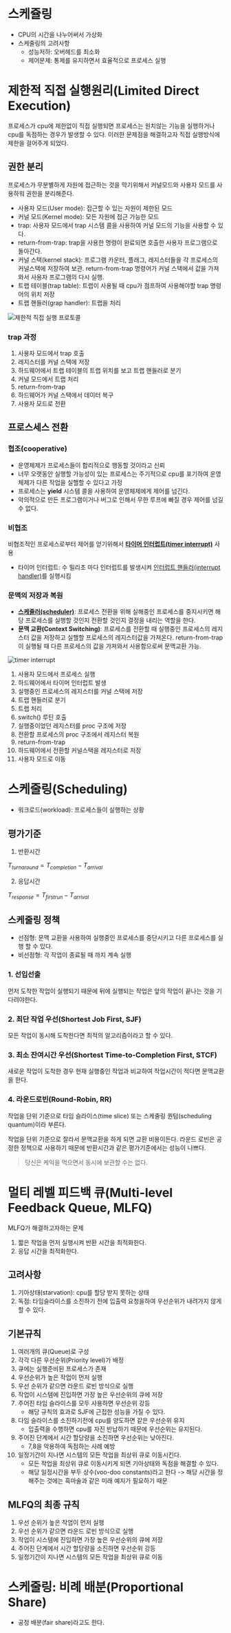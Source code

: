 # 스케쥴링
- CPU의 시간을 나누어써서 가상화
- 스케줄링의 고려사항
  - 성능저하: 오버헤드를 최소화
  - 제어문제: 통제를 유지하면서 효율적으로 프로세스 실행
# 제한적 직접 실행원리(Limited Direct Execution)
프로세스가 cpu에 제한없이 직접 실행되면 프로세스는 원치않는 기능을 실행하거나 cpu를 독점하는 경우가 발생할 수 있다. 이러한 문제점을 해결하고자 직접 실행방식에 제한을 걸어주게 되었다.
## 권한 분리
프로세스가 무분별하게 자원에 접근하는 것을 막기위해서 커널모드와 사용자 모드를 사용하워 권한을 분리해준다.
- 사용자 모드(User mode): 접근할 수 있는 자원이 제한된 모드
- 커널 모드(Kernel mode): 모든 자원에 접근 가능한 모드
- trap: 사용자 모드에서 trap 시스템 콜을 사용하여 커널 모드의 기능을 사용할 수 있다.
- return-from-trap: trap을 사용한 명령이 완료되면 호출한 사용자 프로그램으로 돌아간다.
- 커널 스택(kernel stack): 프로그램 카운터, 플래그, 레지스터들을 각 프로세스의 커널스택에 저장하여 보관. return-from-trap 명령어가 커널 스택에서 값을 가져와서 사용자 프로그램의 다시 실행.
- 트랩 테이블(trap table): 트랩이 사용될 때 cpu가 점프하여 사용해야할 trap 명령어의 위치 저장
- 트랩 핸들러(grap handler): 트랩을 처리

![제한적 직접 실행 프로토콜](./aseet/제한적%20직접%20실행%20프로토콜-진호.jpeg)
### trap 과정
1. 사용자 모드에서 trap 호출
2. 레지스터를 커널 스택에 저장
3. 하드웨어에서 트랩 테이블의 트랩 위치를 보고 트랩 핸들러로 분기
4. 커널 모드에서 트랩 처리
5. return-from-trap
6. 하드웨어가 커널 스택에서 데이터 복구
7. 사용자 모드로 전환

## 프로스세스 전환
### 협조(cooperative)
- 운영체제가 프로세스들이 합리적으로 행동할 것이라고 신뢰
- 너무 오랫동안 실행할 가능성이 있는 프로세스는 주기적으로 cpu를 포기하여 운영체제가 다른 작업을 실핼할 수 있다고 가정
- 프로세스는 **yield** 시스템 콜을 사용하여 운영체제에게 제어를 넘긴다.
- 악의적으로 만든 프로그램이거나 버그로 인해서 무한 루프에 빠질 경우 제어를 넘길 수 없다.
### 비협조
비협조적인 프로세스로부터 제어를 얻기위해서 **<u>타이머 인터럽트(timer interrupt)</u>** 사용
- 타이머 인터럽트: 수 밀리초 마다 인터럽트를 발생시켜 <u>인터럽트 핸들러(interrupt handler)</u>를 실행시킴
### 문맥의 저장과 복원
- <u>**스케줄러(scheduler)**</u>: 프로세스 전환을 위해 실해중인 프로세스를 중지시키면 해당 프로세스를 실행할 것인지 전환할 것인지 결정을 내리는 역할을 한다.
- **문맥 교환(Context Switching)**: 프로세스를 전환할 때 실행중인 프로세스의 레지스터 값을 저장하고 실핼할 프로세스의 레지스터값을 가져온다. return-from-trap이 실행될 때 다른 프로세스의 값을 가져와서 사용함으로써 문맥교환 가능.
  
![timer interrupt](aseet/타이머%20인터럽트-진호.jpeg)

1. 사용자 모드에서 프로세스 실행
2. 하드웨어에서 타이머 인터럽트 발생
3. 실행중인 프로세스의 레지스터를 커널 스택에 저장
4. 트랩 핸들러로 분기
5. 트랩 처리
6. switch() 루틴 호출
7. 실행중이었던 레지스터를 proc 구조에 저장
8. 전환할 프로세스의 proc 구조에서 레지스터 복원
9. return-from-trap
10. 하드웨어에서 전환할 커널스택을 레지스터로 저장
11. 사용자 모드로 이동

# 스케줄링(Scheduling)
- 워크로드(workload): 프로세스들이 실행하는 상황
## 평가기준
1. 반환시간
   
$T_{turnaround}=T_{completion}-T_{arrival}$

2. 응답시간

$T_{response}=T_{firstrun}-T_{arrival}$
## 스케줄링 정책
- 선점형: 문맥 교환을 사용하여 실행중인 프로세스를 중단시키고 다른 프로세스를 실행 할 수 있다.
- 비선점형: 각 작업이 종료될 때 까지 계속 실행
### 1. 선입선출
먼저 도착한 작업이 실행되기 때문에 뒤에 실행되는 작업은 앞의 작업이 끝나는 것을 기다려야한다.
### 2. 최단 작업 우선(Shortest Job First, SJF)
모든 작업이 동시해 도착한다면 최적의 알고리즘이라고 할 수 있다.
### 3. 최소 잔여시간 우선(Shortest Time-to-Completion First, STCF)
새로운 작업이 도착한 경우 현재 실행중인 작업과 비교하여 작업시간이 적다면 문맥교환을 한다.
### 4. 라운드로빈(Round-Robin, RR)
작업을 단위 기준으로 타임 슬라이스(time slice) 또는 스케줄링 퀀텀(scheduling quantum)이라 부른다. 

작업을 단위 기준으로 잘라서 문맥교환을 하게 되면 교환 비용이든다. 라운드 로빈은 공정한 정책으로 사용하기 때문에 반환시간과 같은 평가기준에서는 성능이 나쁘다. 
> 당신은 케익을 먹으면서 동시에 보관할 수는 없다.

# 멀티 레벨 피드백 큐(Multi-level Feedback Queue, MLFQ)
MLFQ가 해결하고자하는 문제
1. 짧은 작업을 먼저 실행시켜 반환 시간을 최적화한다.
2. 응답 시간을 최적화한다.

## 고려사항
1. 기아상태(starvation): cpu를 할당 받지 못하는 상태
2. 독점: 타임슬라이스를 소진하기 전에 입출력 요청을하여 우선순위가 내려가지 않게 할 수 있다.
   
## 기본규칙
1. 여러개의 큐(Queue)로 구성
2. 각각 다른 우선순위(Priority level)가 배정
3. 큐에는 실행준비된 프로세스가 존재
4. 우선순위가 높은 작업이 먼저 실행
5. 우선 순위가 같으면 라운드 로빈 방식으로 실행
6. 작업이 시스템에 진입하면 가장 높은 우선순위의 큐에 저장
7. 주어진 타임 슬라이스를 모두 사용하면 우선순위 강등
   - 해당 규칙의 효과로 SJF에 근접한 성능을 가질 수 있다.
8. 다임 슬라이스를 소진하기전에 cpu를 양도하면 같은 우선순위 유지
   - 입출력을 수행하면 cpu를 자진 반납하기 때문에 우선순위는 유지된다.
9. 주어진 단계에서 시간 할당량을 소진하면 우선순위는 낮아진다.
   - 7,8을 악용하여 독점하는 사례 예방
10.  일정기간이 지나면 시스템의 모든 작업을 최상위 큐로 이동시킨다.
     - 모든 작업을 최상위 큐로 이동시키게 되면 기아상태와 독점을 해결할 수 있다.
     - 해당 일정시간을 부두 상수(voo-doo constants)라고 한다 -> 해당 시간을 정해주는 것에는 흑마술과 같은 미래 예지가 필요하기 때문
  
## MLFQ의 최종 규칙
1. 우선 순위가 높은 작업이 먼저 실행
2. 우선 순위가 같으면 라운드 로빈 방식으로 실행
3. 작업이 시스템에 진입하면 가장 높은 우선순위의 큐에 저장
4. 주어진 단계에서 시간 할당량을 소진하면 우선순위 강등
5. 일정기간이 지나면 시스템의 모든 작업을 최상위 큐로 이동

# 스케줄링: 비례 배분(Proportional Share)
- 공정 배분(fair share)라고도 한다.
  